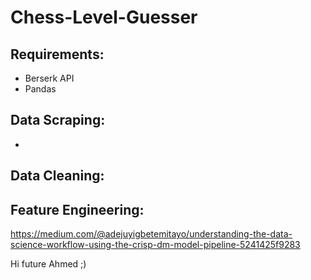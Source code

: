 # Chess-Level-Guesser
## Requirements:
- Berserk API
- Pandas

## Data Scraping:
- 
## Data Cleaning:

## Feature Engineering:


https://medium.com/@adejuyigbetemitayo/understanding-the-data-science-workflow-using-the-crisp-dm-model-pipeline-5241425f9283

Hi future Ahmed ;)